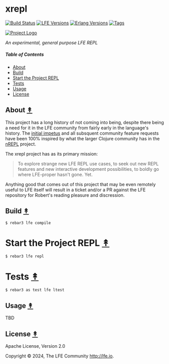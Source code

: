# xrepl

[![Build Status][gh-actions-badge]][gh-actions]
[![LFE Versions][lfe-badge]][lfe]
[![Erlang Versions][erlang-badge]][version]
[![Tags][github-tags-badge]][github-tags]

[![Project Logo][logo]][logo-large]

*An experimental, general purpose LFE REPL*

##### Table of Contents

* [About](#about-)
* [Build](#build-)
* [Start the Project REPL](#start-the-repl-)
* [Tests](#tests-)
* [Usage](#usage-)
* [License](#license-)

## About [&#x219F;](#table-of-contents)

This project has a long history of not coming into being, despite there being a need for it in the LFE community from fairly early in the language's history. The [initial impetus](https://github.com/lfe/lfe/issues/153) and all subsquent community feature requests have been 100% inspired by what the larger Clojure community has in the [nREPL](https://nrepl.org/nrepl/1.1/index.html) project.

The xrepl project has as its primary mission:

> To explore strange new LFE REPL use cases, to seek out new REPL features and new interactive development possibilities, to boldly go where LFE-proper hasn't gone. Yet.

Anything good that comes out of this project that may be even remotely useful to LFE itself will result in a ticket and/or a PR against the LFE repository for Robert's reading pleasure and discression.

## Build [&#x219F;](#table-of-contents)

```shell
$ rebar3 lfe compile
```

# Start the Project REPL [&#x219F;](#table-of-contents)

```shell
$ rebar3 lfe repl
```

# Tests [&#x219F;](#table-of-contents)

```shell
$ rebar3 as test lfe ltest
```

## Usage [&#x219F;](#table-of-contents)

TBD

## License [&#x219F;](#table-of-contents)

Apache License, Version 2.0

Copyright © 2024, The LFE Community <http://lfe.io>.

[//]: ---Named-Links---

[logo]: resources/images/project-art-large.jpg
[logo-large]: resources/images/project-art-large.jpg
[github]: https://github.com/lfe/xrepl
[gitlab]: https://gitlab.com/lfe/xrepl
[gh-actions-badge]: https://github.com/lfe/xrepl/actions/workflows/cicd.yml/badge.svg
[gh-actions]: https://github.com/ORG/xrepl/actions/workflows/cicd.yml
[lfe]: https://github.com/lfe/lfe
[lfe-badge]: https://img.shields.io/badge/lfe-2.1-blue.svg
[erlang-badge]: https://img.shields.io/badge/erlang-21%20to%2026-blue.svg
[version]: https://github.com/ORG/xrepl/blob/main/.github/workflows/cicd.yml
[github-tags]: https://github.com/ORG/xrepl/tags
[github-tags-badge]: https://img.shields.io/github/tag/lfe/xrepl.svg
[github-downloads]: https://img.shields.io/github/downloads/lfe/xrepl/total.svg
